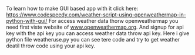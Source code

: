 To learn how to make GUI based app with it click here: https://www.codespeedy.com/weather-script-using-openweathermap-in-python-with-gui/
For access weather data thorw openweathermap you need first viste website of www.openweathermap.org. And signup for api key with the api key you can access weather data throw api key.
Here i give python file weatheruse.py you can see tere code and try to get weather deatil throw code using your api key.
